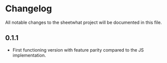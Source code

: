 # Changelog

All notable changes to the sheetwhat project will be documented in this file.

## 0.1.1

- First functioning version with feature parity compared to the JS implementation.

